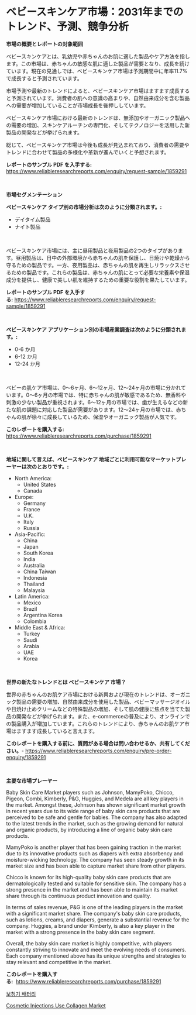 <p><h1>ベビースキンケア市場：2031年までのトレンド、予測、競争分析</h1></p><p><strong>市場の概要とレポートの対象範囲</strong></p>
<p><p>ベビースキンケアとは、乳幼児や赤ちゃんのお肌に適した製品やケア方法を指します。この市場は、赤ちゃんの敏感な肌に適した製品が需要となり、成長を続けています。現在の見通しでは、ベビースキンケア市場は予測期間中に年率11.7%で成長すると予測されています。</p><p>市場予測や最新のトレンドによると、ベビースキンケア市場はますます成長すると予測されています。消費者の肌への意識の高まりや、自然由来成分を含む製品への需要が増加していることが市場成長を後押ししています。</p><p>ベビースキンケア市場における最新のトレンドは、無添加やオーガニック製品への需要の増加、スキンケアルーチンの専門化、そしてテクノロジーを活用した新製品の開発などが挙げられます。</p><p>総じて、ベビースキンケア市場は今後も成長が見込まれており、消費者の需要やトレンドに合わせて製品の多様化や革新が進んでいくと予想されます。</p></p>
<p><strong>レポートのサンプル PDF を入手する:</strong> <a href="https://www.reliableresearchreports.com/enquiry/request-sample/1859291">https://www.reliableresearchreports.com/enquiry/request-sample/1859291</a></p>
<p>&nbsp;</p>
<p><strong>市場セグメンテーション</strong></p>
<p><strong>ベビースキンケア タイプ別の市場分析は次のように分類されます。:</strong></p>
<p><ul><li>デイタイム製品</li><li>ナイト製品</li></ul></p>
<p>&nbsp;</p>
<p><p>ベビースキンケア市場には、主に昼用製品と夜用製品の2つのタイプがあります。昼用製品は、日中の外部環境から赤ちゃんの肌を保護し、日焼けや乾燥から守るための製品です。一方、夜用製品は、赤ちゃんの肌を再生しリラックスさせるための製品です。これらの製品は、赤ちゃんの肌にとって必要な栄養素や保湿成分を提供し、健康で美しい肌を維持するための重要な役割を果たしています。</p></p>
<p><strong>レポートのサンプル PDF を入手する:</strong>&nbsp;<a href="https://www.reliableresearchreports.com/enquiry/request-sample/1859291">https://www.reliableresearchreports.com/enquiry/request-sample/1859291</a></p>
<p>&nbsp;</p>
<p><strong> ベビースキンケア アプリケーション別の市場産業調査は次のように分類されます。:</strong></p>
<p><ul><li>0-6 か月</li><li>6-12 か月</li><li>12-24 か月</li></ul></p>
<p>&nbsp;</p>
<p><p>ベビーの肌ケア市場は、0〜6ヶ月、6〜12ヶ月、12〜24ヶ月の市場に分かれています。0〜6ヶ月の市場では、特に赤ちゃんの肌が敏感であるため、無香料や刺激の少ない製品が重視されます。6〜12ヶ月の市場では、歯が生えるなどの新たな肌の課題に対応した製品が需要があります。12〜24ヶ月の市場では、赤ちゃんの肌が徐々に成長しているため、保湿やオーガニック製品が人気です。</p></p>
<p><strong>このレポートを購入する:</strong>&nbsp; <a href="https://www.reliableresearchreports.com/purchase/1859291">https://www.reliableresearchreports.com/purchase/1859291</a></p>
<p>&nbsp;</p>
<p><strong>地域に関して言えば、ベビースキンケア 地域ごとに利用可能なマーケットプレーヤーは次のとおりです。:</strong></p>
<p><ul>
    <li>
        North America:
        <ul>
            <li>United States</li>
            <li>Canada</li>
        </ul>
    </li>
    <li>
        Europe:
        <ul>
            <li>Germany</li>
            <li>France</li>
            <li>U.K.</li>
            <li>Italy</li>
            <li>Russia</li>
        </ul>
    </li>
    <li>
        Asia-Pacific:
        <ul>
            <li>China</li>
            <li>Japan</li>
            <li>South Korea</li>
            <li>India</li>
            <li>Australia</li>
            <li>China Taiwan</li>
            <li>Indonesia</li>
            <li>Thailand</li>
            <li>Malaysia</li>
        </ul>
    </li>
    <li>
        Latin America:
        <ul>
            <li>Mexico</li>
            <li>Brazil</li>
            <li>Argentina Korea</li>
            <li>Colombia</li>
        </ul>
    </li>
    <li>
        Middle East & Africa:
        <ul>
            <li>Turkey</li>
            <li>Saudi</li>
            <li>Arabia</li>
            <li>UAE</li>
            <li>Korea</li>
        </ul>
    </li>
    </ul></p>
<p>&nbsp;</p>
<p><strong>世界の新たなトレンドとは ベビースキンケア 市場？</strong></p>
<p><p>世界の赤ちゃんのお肌ケア市場における新興および現在のトレンドは、オーガニック製品の需要の増加、自然由来成分を使用した製品、ベビーマッサージオイルや日焼け止めクリームなどの特殊製品の増加、そして肌の健康に焦点を当てた製品の開発などが挙げられます。また、e-commerceの普及により、オンラインでの製品購入が増加しています。これらのトレンドにより、赤ちゃんのお肌ケア市場はますます成長していると言えます。</p></p>
<p><strong>このレポートを購入する前に、質問がある場合は問い合わせるか、共有してください。</strong>- <a href="https://www.reliableresearchreports.com/enquiry/pre-order-enquiry/1859291">https://www.reliableresearchreports.com/enquiry/pre-order-enquiry/1859291</a></p>
<p>&nbsp;</p>
<p><strong>主要な市場プレーヤー</strong></p>
<p><p>Baby Skin Care Market players such as Johnson, MamyPoko, Chicco, Pigeon, Combi, Kimberly, P&G, Huggies, and Medela are all key players in the market. Amongst these, Johnson has shown significant market growth in recent years due to its wide range of baby skin care products that are perceived to be safe and gentle for babies. The company has also adapted to the latest trends in the market, such as the growing demand for natural and organic products, by introducing a line of organic baby skin care products.</p><p>MamyPoko is another player that has been gaining traction in the market due to its innovative products such as diapers with extra absorbency and moisture-wicking technology. The company has seen steady growth in its market size and has been able to capture market share from other players.</p><p>Chicco is known for its high-quality baby skin care products that are dermatologically tested and suitable for sensitive skin. The company has a strong presence in the market and has been able to maintain its market share through its continuous product innovation and quality.</p><p>In terms of sales revenue, P&G is one of the leading players in the market with a significant market share. The company's baby skin care products, such as lotions, creams, and diapers, generate a substantial revenue for the company. Huggies, a brand under Kimberly, is also a key player in the market with a strong presence in the baby skin care segment.</p><p>Overall, the baby skin care market is highly competitive, with players constantly striving to innovate and meet the evolving needs of consumers. Each company mentioned above has its unique strengths and strategies to stay relevant and competitive in the market.</p></p>
<p><strong>このレポートを購入する:</strong>&nbsp;&nbsp;<a href="https://www.reliableresearchreports.com/purchase/1859291">https://www.reliableresearchreports.com/purchase/1859291</a></p>
<p><p><a href="https://medium.com/@zolajenkins98/%EC%B2%AD%EB%A0%A5-%EB%B3%B4%EC%A1%B0%EC%9A%A9-%EB%B0%B0%ED%84%B0%EB%A6%AC-%EC%8B%9C%EC%9E%A5-%EC%9C%A0%ED%98%95-%EC%9D%91%EC%9A%A9-%EB%B0%8F-%EC%A7%80%EB%A6%AC%EC%97%90-%EB%8C%80%ED%95%9C-%ED%8F%AC%EA%B4%84%EC%A0%81%EC%9D%B8-%ED%8F%89%EA%B0%80-73039788ec3a">보청기 배터리</a></p><p><a href="https://fuschia-pecorino-a6d.notion.site/Global-Cosmetic-Injections-Use-Collagen-Market-Size-and-Market-Trends-Insights-and-Projections-from-be3ab75f1fc6482192b7dc33bd912906">Cosmetic Injections Use Collagen Market</a></p></p>